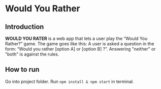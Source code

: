 # Would You Rather
## Introduction
__WOULD YOU RATER__ is a web app that lets a user play the “Would You Rather?” game. The game goes like this: A user is asked a question in the form: “Would you rather [option A] or [option B] ?”. Answering "neither" or "both" is against the rules.
## How to run
Go into project folder. Run `npm install & npm start` in terminal.
